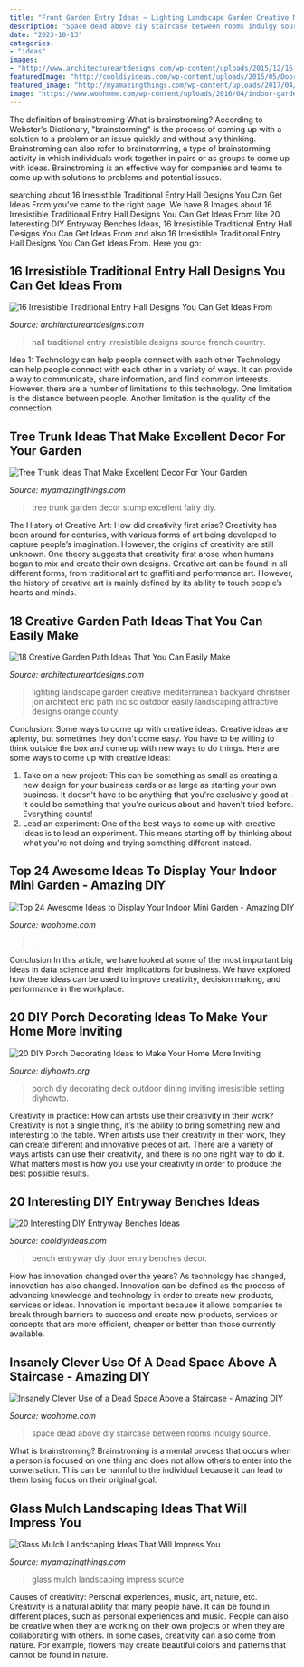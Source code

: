 ```yaml
---
title: "Front Garden Entry Ideas ~ Lighting Landscape Garden Creative Mediterranean Backyard Christner Jon Architect Eric Path Inc Sc Outdoor Easily Landscaping Attractive Designs Orange County"
description: "Space dead above diy staircase between rooms indulgy source"
date: "2023-10-13"
categories:
- "ideas"
images:
- "http://www.architectureartdesigns.com/wp-content/uploads/2015/12/16-Irresistible-Traditional-Entry-Hall-Designs-You-Can-Get-Ideas-From-12.jpg"
featuredImage: "http://cooldiyideas.com/wp-content/uploads/2015/05/Door-Entry-Bench.jpg"
featured_image: "http://myamazingthings.com/wp-content/uploads/2017/04/landscape4.jpg"
image: "https://www.woohome.com/wp-content/uploads/2016/04/indoor-garden-projects-7.jpg"
---
```



The definition of brainstroming
What is brainstroming? According to Webster's Dictionary, "brainstorming" is the process of coming up with a solution to a problem or an issue quickly and without any thinking. Brainstroming can also refer to brainstorming, a type of brainstorming activity in which individuals work together in pairs or as groups to come up with ideas. Brainstroming is an effective way for companies and teams to come up with solutions to problems and potential issues.

	

		
searching about 16 Irresistible Traditional Entry Hall Designs You Can Get Ideas From you've came to the right page. We have 8 Images about 16 Irresistible Traditional Entry Hall Designs You Can Get Ideas From like 20 Interesting DIY Entryway Benches Ideas, 16 Irresistible Traditional Entry Hall Designs You Can Get Ideas From and also 16 Irresistible Traditional Entry Hall Designs You Can Get Ideas From. Here you go:
		
    
## 16 Irresistible Traditional Entry Hall Designs You Can Get Ideas From

<img loading=lazy src="http://www.architectureartdesigns.com/wp-content/uploads/2015/12/16-Irresistible-Traditional-Entry-Hall-Designs-You-Can-Get-Ideas-From-12.jpg" onerror="this.onerror=null;this.src='https://tse1.mm.bing.net/th?id=OIP.t1ltZlxlY0axYXJR2FBQTwHaLI&amp;pid=15.1';" alt="16 Irresistible Traditional Entry Hall Designs You Can Get Ideas From">

_Source: architectureartdesigns.com_

>hall traditional entry irresistible designs source french country. 

	

Idea 1: Technology can help people connect with each other
Technology can help people connect with each other in a variety of ways. It can provide a way to communicate, share information, and find common interests. However, there are a number of limitations to this technology. One limitation is the distance between people. Another limitation is the quality of the connection.

    
## Tree Trunk Ideas That Make Excellent Decor For Your Garden

<img loading=lazy src="http://myamazingthings.com/wp-content/uploads/2017/08/tree-stump-ideas-4.jpg" onerror="this.onerror=null;this.src='https://tse1.mm.bing.net/th?id=OIP.MBSdo7a0sR_-cVH_-sOXngHaE7&amp;pid=15.1';" alt="Tree Trunk Ideas That Make Excellent Decor For Your Garden">

_Source: myamazingthings.com_

>tree trunk garden decor stump excellent fairy diy. 

	

The History of Creative Art: How did creativity first arise?
Creativity has been around for centuries, with various forms of art being developed to capture people’s imagination. However, the origins of creativity are still unknown. One theory suggests that creativity first arose when humans began to mix and create their own designs. Creative art can be found in all different forms, from traditional art to graffiti and performance art. However, the history of creative art is mainly defined by its ability to touch people’s hearts and minds.

    
## 18 Creative Garden Path Ideas That You Can Easily Make

<img loading=lazy src="https://www.architectureartdesigns.com/wp-content/uploads/2016/05/9-26.jpg" onerror="this.onerror=null;this.src='https://tse4.mm.bing.net/th?id=OIP.MFke7b42YRFNhggaQ_qh1QAAAA&amp;pid=15.1';" alt="18 Creative Garden Path Ideas That You Can Easily Make">

_Source: architectureartdesigns.com_

>lighting landscape garden creative mediterranean backyard christner jon architect eric path inc sc outdoor easily landscaping attractive designs orange county. 

	

Conclusion: Some ways to come up with creative ideas.
Creative ideas are aplenty, but sometimes they don't come easy. You have to be willing to think outside the box and come up with new ways to do things. Here are some ways to come up with creative ideas: 
1. Take on a new project: This can be something as small as creating a new design for your business cards or as large as starting your own business. It doesn't have to be anything that you're exclusively good at – it could be something that you're curious about and haven't tried before. Everything counts! 
2. Lead an experiment: One of the best ways to come up with creative ideas is to lead an experiment. This means starting off by thinking about what you're not doing and trying something different instead.

    
## Top 24 Awesome Ideas To Display Your Indoor Mini Garden - Amazing DIY

<img loading=lazy src="https://www.woohome.com/wp-content/uploads/2016/04/indoor-garden-projects-7.jpg" onerror="this.onerror=null;this.src='https://tse2.mm.bing.net/th?id=OIP.Jg8ZkFUgalnN1LSGhJEcLQHaPZ&amp;pid=15.1';" alt="Top 24 Awesome Ideas to Display Your Indoor Mini Garden - Amazing DIY">

_Source: woohome.com_

>. 

	

Conclusion
In this article, we have looked at some of the most important big ideas in data science and their implications for business. We have explored how these ideas can be used to improve creativity, decision making, and performance in the workplace.

    
## 20 DIY Porch Decorating Ideas To Make Your Home More Inviting

<img loading=lazy src="http://www.diyhowto.org/wp-content/uploads/Deck-Dining-Table-20-DIY-Porch-Decorating-Ideas-Projects-DIYHowto.jpg" onerror="this.onerror=null;this.src='https://tse3.mm.bing.net/th?id=OIP.q1szzX69EbQxp9lKjl9UMwHaJ8&amp;pid=15.1';" alt="20 DIY Porch Decorating Ideas to Make Your Home More Inviting">

_Source: diyhowto.org_

>porch diy decorating deck outdoor dining inviting irresistible setting diyhowto. 

	

Creativity in practice: How can artists use their creativity in their work?
Creativity is not a single thing, it’s the ability to bring something new and interesting to the table. When artists use their creativity in their work, they can create different and innovative pieces of art. There are a variety of ways artists can use their creativity, and there is no one right way to do it. What matters most is how you use your creativity in order to produce the best possible results.

    
## 20 Interesting DIY Entryway Benches Ideas

<img loading=lazy src="http://cooldiyideas.com/wp-content/uploads/2015/05/Door-Entry-Bench.jpg" onerror="this.onerror=null;this.src='https://tse1.mm.bing.net/th?id=OIP.HP7hngPchhBcco_R2M7trwHaLv&amp;pid=15.1';" alt="20 Interesting DIY Entryway Benches Ideas">

_Source: cooldiyideas.com_

>bench entryway diy door entry benches decor. 

	

How has innovation changed over the years?
As technology has changed, innovation has also changed. Innovation can be defined as the process of advancing knowledge and technology in order to create new products, services or ideas. Innovation is important because it allows companies to break through barriers to success and create new products, services or concepts that are more efficient, cheaper or better than those currently available.

    
## Insanely Clever Use Of A Dead Space Above A Staircase - Amazing DIY

<img loading=lazy src="https://www.woohome.com/wp-content/uploads/2016/01/make-use-of-dead-space-5.jpg" onerror="this.onerror=null;this.src='https://tse2.mm.bing.net/th?id=OIP.Ps-lhhuBTjhdcuV72T0kTwHaJ4&amp;pid=15.1';" alt="Insanely Clever Use of a Dead Space Above a Staircase - Amazing DIY">

_Source: woohome.com_

>space dead above diy staircase between rooms indulgy source. 

	

What is brainstroming? Brainstroming is a mental process that occurs when a person is focused on one thing and does not allow others to enter into the conversation. This can be harmful to the individual because it can lead to them losing focus on their original goal.

    
## Glass Mulch Landscaping Ideas That Will Impress You

<img loading=lazy src="http://myamazingthings.com/wp-content/uploads/2017/04/landscape4.jpg" onerror="this.onerror=null;this.src='https://tse3.mm.bing.net/th?id=OIP.OYCcqOQdB16hve4dtNna5wHaLI&amp;pid=15.1';" alt="Glass Mulch Landscaping Ideas That Will Impress You">

_Source: myamazingthings.com_

>glass mulch landscaping impress source. 

	

Causes of creativity: Personal experiences, music, art, nature, etc.
Creativity is a natural ability that many people have. It can be found in different places, such as personal experiences and music. People can also be creative when they are working on their own projects or when they are collaborating with others. In some cases, creativity can also come from nature. For example, flowers may create beautiful colors and patterns that cannot be found in nature.

